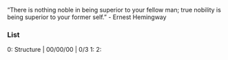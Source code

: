 “There is nothing noble in being superior to your fellow man; true nobility is being superior to your former self.” - Ernest Hemingway

### List 
0: Structure | 00/00/00 | 0/3
1: 
2: 
